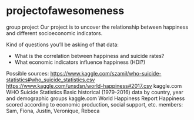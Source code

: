 # projectofawesomeness
group project
Our project is to uncover the relationship between happiness and different socioeconomic indicators.

Kind of questions you’ll be asking of that data:
-    What is the correlation between happiness and suicide rates?
-    What economic indicators influence happiness (HDI?)

Possible sources:
https://www.kaggle.com/szamil/who-suicide-statistics#who_suicide_statistics.csv
https://www.kaggle.com/unsdsn/world-happiness#2017.csv
kaggle.com
WHO Suicide Statistics
Basic historical (1979-2016) data by country, year and demographic groups
kaggle.com
World Happiness Report
Happiness scored according to economic production, social support, etc.
members: Sam, Fiona, Justin, Veronique, Rebeca 
